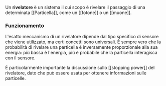 Un **rivelatore** è un sistema il cui scopo è rivelare il passaggio di una determinata [[Particella]], come un [[fotone]] o un [[muone]].
### Funzionamento
L'esatto meccanismo di un rivelatore dipende dal tipo specifico di sensore che viene utilizzato, ma certi concetti sono universali. È sempre vero che la probabilità di rivelare una particella è inversamente proporzionale alla sua energia: più bassa è l'energia, più è probabile che la particella interagisca con il sensore.

È particolarmente importante la discussione sullo [[stopping power]] del rivelatore, dato che può essere usata per ottenere informazioni sulle particelle.